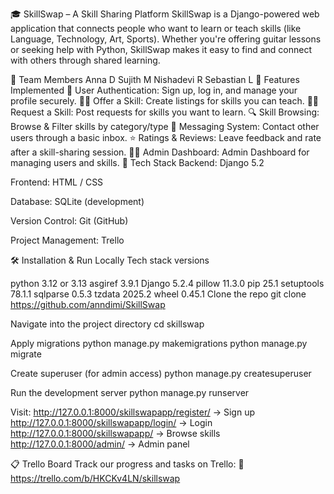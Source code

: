 🎓 SkillSwap – A Skill Sharing Platform
SkillSwap is a Django-powered web application that connects people who want to learn or teach skills (like Language, Technology, Art, Sports). Whether you're offering guitar lessons or seeking help with Python, SkillSwap makes it easy to find and connect with others through shared learning.

👥 Team Members
Anna D
Sujith M
Nishadevi R
Sebastian L
🚀 Features Implemented
🔐 User Authentication: Sign up, log in, and manage your profile securely.
🧑‍🏫 Offer a Skill: Create listings for skills you can teach.
🙋‍♀️ Request a Skill: Post requests for skills you want to learn.
🔍 Skill Browsing: Browse & Filter skills by category/type
💬 Messaging System: Contact other users through a basic inbox.
⭐ Ratings & Reviews: Leave feedback and rate after a skill-sharing session.
🧑‍💻 Admin Dashboard: Admin Dashboard for managing users and skills.
🧰 Tech Stack
Backend: Django 5.2

Frontend: HTML / CSS

Database: SQLite (development)

Version Control: Git (GitHub)

Project Management: Trello

🛠️ Installation & Run Locally
Tech stack versions

python 3.12 or 3.13
asgiref 3.9.1
Django 5.2.4
pillow 11.3.0
pip 25.1
setuptools 78.1.1
sqlparse 0.5.3
tzdata 2025.2
wheel 0.45.1
Clone the repo git clone https://github.com/anndimi/SkillSwap

Navigate into the project directory cd skillswap

Apply migrations python manage.py makemigrations python manage.py migrate

Create superuser (for admin access) python manage.py createsuperuser

Run the development server python manage.py runserver

Visit:
http://127.0.0.1:8000/skillswapapp/register/ → Sign up
http://127.0.0.1:8000/skillswapapp/login/ → Login
http://127.0.0.1:8000/skillswapapp/ → Browse skills
http://127.0.0.1:8000/admin/ → Admin panel

📋 Trello Board
Track our progress and tasks on Trello: 🔗 https://trello.com/b/HKCKv4LN/skillswap
